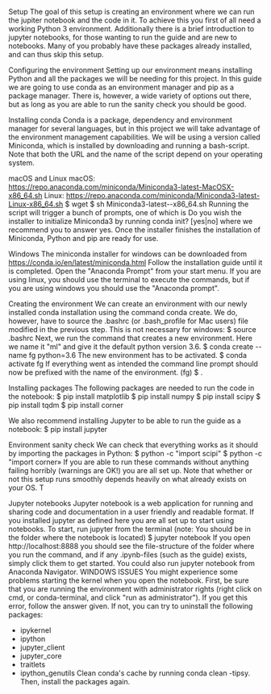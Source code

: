 Setup
The goal of this setup is creating an environment where we can run the jupiter notebook and the code in it. To achieve this you first of all need a working Python 3 environment.
Additionally there is a brief introduction to jupyter notebooks, for those wanting to run the guide and are new to notebooks. Many of you probably have these packages already installed, and can thus skip this setup.

Configuring the environment
Setting up our environment means installing Python and all the packages we will be needing for this project. In this guide we are going to use conda as an environment manager and pip as a package manager. There is, however, a wide variety of options out there, but as long as you are able to run the sanity check you should be good.

Installing conda
Conda is a package, dependency and environment manager for several languages, but in this project we will take advantage of the environment management capabilities. We will be using a version called Miniconda, which is installed by downloading and running a bash-script. Note that both the URL and the name of the script depend on your operating system.

macOS and Linux
macOS: https://repo.anaconda.com/miniconda/Miniconda3-latest-MacOSX-x86_64.sh
Linux: https://repo.anaconda.com/miniconda/Miniconda3-latest-Linux-x86_64.sh
$ wget <url> 
$ sh Miniconda3-latest-<OS>-x86_64.sh
Running the script will trigger a bunch of prompts, one of which is
Do you wish the installer to initialize Miniconda3 by running conda init? [yes|no]
where we recommend you to answer yes. Once the installer finishes the installation of Miniconda, Python and pip are ready for use.

Windows
The miniconda installer for windows can be downloaded from https://conda.io/en/latest/miniconda.html
Follow the installation guide until it is completed. Open the "Anaconda Prompt" from your start menu. If you are using linux, you should use the terminal to execute the commands, but if you are using windows you should use the "Anaconda prompt".

Creating the environment
We can create an environment with our newly installed conda installation using the command conda create. We do, however, have to source the .bashrc (or .bash_profile for Mac users) file modified in the previous step. This is not necessary for windows:
$ source .bashrc 
Next, we run the command that creates a new environment. Here we name it "ml" and give it the default python version 3.6.
$ conda create --name fg python=3.6
The new environment has to be activated.
$ conda activate fg
If everything went as intended the command line prompt should now be prefixed with the name of the environment.
(fg) $ .

Installing packages
The following packages are needed to run the code in the notebook:
$ pip install matplotlib
$ pip install numpy
$ pip install scipy
$ pip install tqdm
$ pip install corner
 
We also recommend installing Jupyter to be able to run the guide as a notebook:
$ pip install jupyter

Environment sanity check
We can check that everything works as it should by importing the packages in Python:
$ python -c "import scipi" 
$ python -c "import corner»
If you are able to run these commands without anything failing horribly (warnings are OK!) you are all set up.
Note that whether or not this setup runs smoothly depends heavily on what already exists on your OS. T


Jupyter notebooks
Jupyter notebook is a web application for running and sharing code and documentation in a user friendly and readable format. If you installed jupyter as defined here you are all set up to start using notebooks. To start, run jupyter from the terminal (note: You should be in the folder where the notebook is located)
$ jupyter notebook
If you open http://localhost:8888 you should see the file-structure of the folder where you run the command, and if any .ipynb-files (such as the guide) exists, simply click them to get started.
You could also run jupyter notebook from Anaconda Navigator. 
WINDOWS ISSUES
You might experience some problems starting the kernel when you open the notebook. First, be sure that you are running the environment with administrator rights (right click on cmd, or conda-terminal, and click "run as administrator"). If you get this error, follow the answer given. If not, you can try to uninstall the following packages:
* ipykernel
* ipython
* jupyter_client
* jupyter_core
* traitlets
* ipython_genutils
Clean conda's cache by running conda clean -tipsy. Then, install the packages again.
